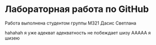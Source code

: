 # Лабораторная работа по GitHub
Работа выполнена студентом группы М321 Дасис Светлана

hahahah я уже адекват
адекватность не побеждает шизу
AAAAA я шизею
